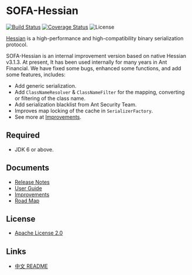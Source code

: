 # SOFA-Hessian

[![Build Status](https://travis-ci.org/alipay/sofa-hessian.svg?branch=master)](https://travis-ci.org/alipay/sofa-hessian)
[![Coverage Status](https://codecov.io/gh/alipay/sofa-hessian/branch/master/graph/badge.svg)](https://codecov.io/gh/alipay/sofa-hessian)
![License](https://img.shields.io/badge/license-Apache--2.0-green.svg)

[Hessian](http://hessian.caucho.com/#Java) is a high-performance and high-compatibility binary serialization protocol.

SOFA-Hessian is an internal improvement version based on native Hessian v3.1.3. At present, It has been used internally for many years in Ant Financial. We have fixed some bugs, enhanced some functions, and add some features, includes: 

- Add generic serialization.
- Add `ClassNameResolver` & `ClassNameFilter` for the mapping, converting or filtering of the class name.
- Add serialization blacklist from Ant Security Team.
- Improves map locking of the cache in `SerializerFactory`.
- See more at [Improvements](https://github.com/alipay/sofa-hessian/wiki/Improvements).


## Required
 - JDK 6 or above.

## Documents
 - [Release Notes](https://github.com/alipay/sofa-hessian/wiki/ReleaseNotes)
 - [User Guide](https://github.com/alipay/sofa-hessian/wiki/UserGuide)
 - [Improvements](https://github.com/alipay/sofa-hessian/wiki/Improvements)
 - [Road Map](https://github.com/alipay/sofa-hessian/wiki/RoadMap)

## License
 - [Apache License 2.0](https://github.com/alipay/sofa-hessian/blob/master/LICENSE)

## Links
 - [中文 README](https://github.com/alipay/sofa-hessian/blob/master/README_zh.md) 